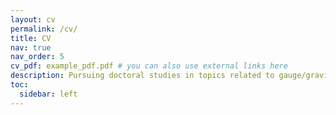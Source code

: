 ```yaml
---
layout: cv
permalink: /cv/
title: CV
nav: true
nav_order: 5
cv_pdf: example_pdf.pdf # you can also use external links here
description: Pursuing doctoral studies in topics related to gauge/gravity duality at the University of Southampton. Possesses 8 months of cumulative research experience developed through a number of research internships. Solves problems by applying mathematical and coding experience to study a variety of physical systems. Interested in pursuing a career in theoretical physics research.
toc:
  sidebar: left
---
```

